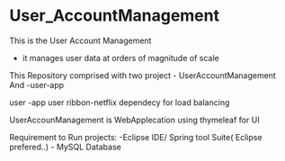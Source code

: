 # User_AccountManagement

This is the User Account Management
- it manages user data at orders of magnitude of scale

This Repository comprised with two project
    - UserAccountManagement And
    -user-app
    
 user -app user ribbon-netflix dependecy for load balancing
 
 UserAccounManagement is WebApplecation using thymeleaf for UI
 
 
 Requirement to Run projects:
    -Eclipse IDE/ Spring tool Suite( Eclipse prefered..)
    - MySQL Database
